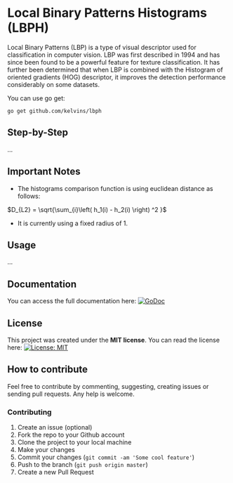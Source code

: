 # Local Binary Patterns Histograms (LBPH)

Local Binary Patterns (LBP) is a type of visual descriptor used for classification in computer vision. LBP was first described in 1994 and has since been found to be a powerful feature for texture classification. It has further been determined that when LBP is combined with the Histogram of oriented gradients (HOG) descriptor, it improves the detection performance considerably on some datasets.

You can use go get:

```
go get github.com/kelvins/lbph
```

## Step-by-Step

...

## Important Notes

- The histograms comparison function is using euclidean distance as follows:

$D_{L2} = \sqrt{\sum_{i}\left( h_1(i) - h_2(i) \right) ^2 }$

- It is currently using a fixed radius of 1.

## Usage

...

## Documentation

You can access the full documentation here: [![GoDoc](https://godoc.org/github.com/kelvins/lbph?status.svg)](https://godoc.org/github.com/kelvins/lbph)

## License

This project was created under the **MIT license**. You can read the license here: [![License: MIT](https://img.shields.io/badge/License-MIT-brightgreen.svg)](LICENSE)

## How to contribute

Feel free to contribute by commenting, suggesting, creating issues or sending pull requests. Any help is welcome.

### Contributing

1. Create an issue (optional)
2. Fork the repo to your Github account
3. Clone the project to your local machine
4. Make your changes
5. Commit your changes (`git commit -am 'Some cool feature'`)
6. Push to the branch (`git push origin master`)
7. Create a new Pull Request
